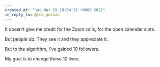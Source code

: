 ```yaml
---
created_at: "Sat Mar 19 19:34:32 +0000 2022"
in_reply_to: @leo_guinan
---
```


It doesn't give me credit for the Zoom calls, for the open calendar slots.

But people do. They see it and they appreciate it.

But to the algorithm, I've gained 10 followers.

My goal is to change those 10 lives.